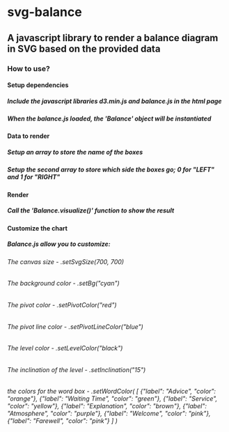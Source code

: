 # svg-balance
<h2>A javascript library to render a balance diagram in SVG based on the provided data</h2>

<h3>How to use?</h3>
<h4>Setup dependencies</h4>
<h5>Include the javascript libraries d3.min.js and balance.js in the html page</h5>
<h5>When the balance.js loaded, the 'Balance' object will be instantiated</h5>
<h4>Data to render</h4>
<h5>Setup an array to store the name of the boxes</h5>
<h5>Setup the second array to store which side the boxes go; 0 for "LEFT" and 1 for "RIGHT"</h5>
<h4>Render</h4>
<h5>Call the 'Balance.visualize()' function to show the result</h5>
<h4>Customize the chart</h4>
<h5>Balance.js allow you to customize:</h5>
<h6>The canvas size - .setSvgSize(700, 700) </h6>
<h6>The background color - .setBg("cyan")</h6>
<h6>The pivot color - .setPivotColor("red")</h6>
<h6>The pivot line color - .setPivotLineColor("blue") </h6>
<h6>The level color - .setLevelColor("black")</h6>
<h6>The inclination of the level - .setInclination("15")</h6>
<h6>the colors for the word box -
    .setWordColor(
        [  
            {"label": "Advice", "color": "orange"},
            {"label": "Waiting Time", "color": "green"},
            {"label": "Service", "color": "yellow"},
            {"label": "Explanation", "color": "brown"},
            {"label": "Atmosphere", "color": "purple"},
            {"label": "Welcome", "color": "pink"},
            {"label": "Farewell", "color": "pink"}            
        ]
    )
</h6>



